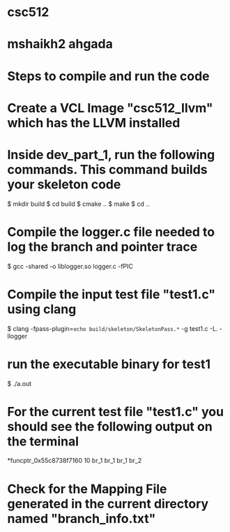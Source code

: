 # csc512
# mshaikh2 ahgada

# Steps to compile and run the code 

# Create a VCL Image "csc512_llvm" which has the LLVM installed 

# Inside dev_part_1, run the following commands. This command builds your skeleton code


$ mkdir build
$ cd build
$ cmake ..
$ make
$ cd ..

# Compile the logger.c file needed to log the branch and pointer trace

$ gcc -shared -o liblogger.so logger.c -fPIC

# Compile the input test file "test1.c" using clang 

$ clang -fpass-plugin=`echo build/skeleton/SkeletonPass.*` -g test1.c -L. -llogger

# run the executable binary for test1

$ ./a.out 

# For the current test file "test1.c" you should see the following output on the terminal 

*funcptr_0x55c8738f7160
10
br_1
br_1
br_1
br_2

# Check for the Mapping File generated in the current directory named "branch_info.txt"


